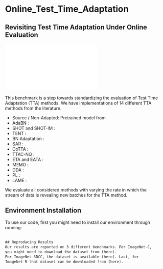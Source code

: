 # Online_Test_Time_Adaptation

## Revisiting Test Time Adaptation Under Online Evaluation

![plot](./pipeline.pdf)

This benchmark is a step towards standardizing the evaluation of Test Time Adaptation (TTA) methods. We have implementations of 14 different TTA methods from the literature. 

- Source / Non-Adapted: Pretrained model from  
- AdaBN : 
- SHOT and SHOT-IM :
- TENT : 
- BN Adaptation :
- SAR : 
- CoTTA :
- TTAC-NQ :
- ETA and EATA : 
- MEMO : 
- DDA :
- PL :
- LAME : 

We evaluate all considered methods with varying the rate in which the stream of data is revealing new batches for the TTA method.

## Environment Installation
To use our code, first you might need to install our environment through running:

```conda env install -f environment.yml

## Reproducing Results
Our results are reported on 3 different benchmarks. For ImageNet-C, you might need to download the dataset from (here).
For ImageNet-3DCC, the dataset is available (here). Last, for ImageNet-R that dataset can be downloaded from (here).




